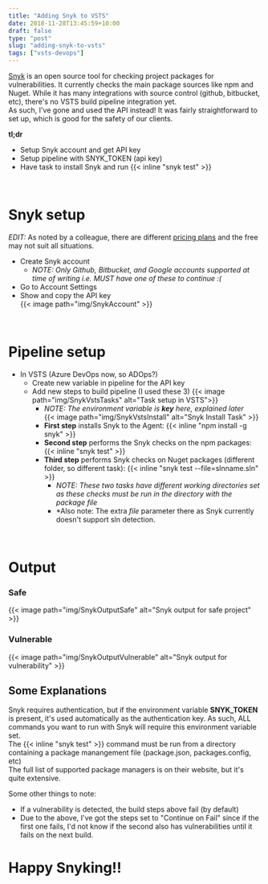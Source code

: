 ```yaml
---
title: "Adding Snyk to VSTS"
date: 2018-11-28T13:45:59+10:00
draft: false
type: "post"
slug: "adding-snyk-to-vsts"
tags: ["vsts-devops"]
---
```


[Snyk](https://snyk.io/) is an open source tool for checking project packages for vulnerabilities. It currently checks the main package sources like npm and Nuget.  While it has many integrations with source control (github, bitbucket, etc), there's no VSTS build pipeline integration yet.  
As such, I've gone and used the API instead!  It was fairly straightforward to set up, which is good for the safety of our clients.  

**tl;dr**  

- Setup Snyk account and get API key
- Setup pipeline with SNYK_TOKEN (api key)  
- Have task to install Snyk and run {{< inline "snyk test" >}} 
 
<!--more-->  

<br/>  

# Snyk setup  

*EDIT:* As noted by a colleague, there are different [pricing plans](https://snyk.io/plans) and the free may not suit all situations.

- Create Snyk account  
  - *NOTE: Only Github, Bitbucket, and Google accounts supported at time of writing i.e. MUST have one of these to continue :(*  
- Go to Account Settings  
- Show and copy the API key  
{{< image path="img/SnykAccount" >}}

<br/>    

# Pipeline setup  

- In VSTS (Azure DevOps now, so ADOps?)  
  - Create new variable in pipeline for the API key  
  - Add new steps to build pipeline (I used these 3)
{{< image path="img/SnykVstsTasks" alt="Task setup in VSTS">}}
    - *NOTE: The environment variable is **key** here, explained later*  
{{< image path="img/SnykVstsInstall" alt="Snyk Install Task" >}}
    - **First step** installs Snyk to the Agent: {{< inline "npm install -g snyk" >}}  
    - **Second step** performs the Snyk checks on the npm packages: {{< inline "snyk test" >}}  
    - **Third step** performs Snyk checks on Nuget packages (different folder, so different task): {{< inline "snyk test --file=slnname.sln" >}}  
      - *NOTE: These two tasks have different working directories set as these checks must be run in the directory with the package file*
      - *Also note: The extra *file* parameter there as Snyk currently doesn't support sln detection.  
<br/>  

# Output
### Safe  
{{< image path="img/SnykOutputSafe" alt="Snyk output for safe project" >}}  

### Vulnerable  
{{< image path="img/SnykOutputVulnerable" alt="Snyk output for vulnerability" >}}  

## Some Explanations  
Snyk requires authentication, but if the environment variable **SNYK_TOKEN** is present, it's used automatically as the authentication key. As such, ALL commands you want to run with Snyk will require this environment variable set.    
The {{< inline "snyk test" >}} command must be run from a directory containing a package manangement file (package.json, packages.config, etc)  
The full list of supported package managers is on their website, but it's quite extensive.  

Some other things to note:  
- If a vulnerability is detected, the build steps above fail (by default)  
- Due to the above, I've got the steps set to "Continue on Fail" since if the first one fails, I'd not know if the second also has vulnerabilities until it fails on the next build.  

# Happy Snyking!!